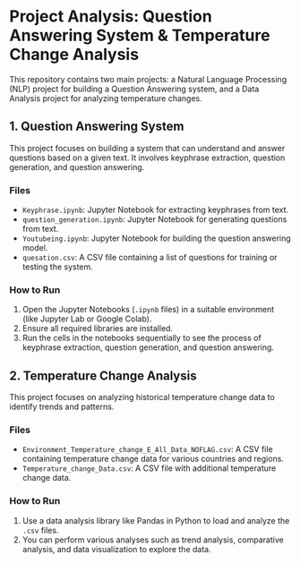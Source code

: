 # Project Analysis: Question Answering System & Temperature Change Analysis

This repository contains two main projects: a Natural Language Processing (NLP) project for building a Question Answering system, and a Data Analysis project for analyzing temperature changes.

## 1. Question Answering System

This project focuses on building a system that can understand and answer questions based on a given text. It involves keyphrase extraction, question generation, and question answering.

### Files

* `Keyphrase.ipynb`: Jupyter Notebook for extracting keyphrases from text.
* `question_generation.ipynb`: Jupyter Notebook for generating questions from text.
* `Youtubeing.ipynb`: Jupyter Notebook for building the question answering model.
* `quesation.csv`: A CSV file containing a list of questions for training or testing the system.

### How to Run

1.  Open the Jupyter Notebooks (`.ipynb` files) in a suitable environment (like Jupyter Lab or Google Colab).
2.  Ensure all required libraries are installed.
3.  Run the cells in the notebooks sequentially to see the process of keyphrase extraction, question generation, and question answering.

## 2. Temperature Change Analysis

This project focuses on analyzing historical temperature change data to identify trends and patterns.

### Files

* `Environment_Temperature_change_E_All_Data_NOFLAG.csv`: A CSV file containing temperature change data for various countries and regions.
* `Temperature_change_Data.csv`: A CSV file with additional temperature change data.

### How to Run

1.  Use a data analysis library like Pandas in Python to load and analyze the `.csv` files.
2.  You can perform various analyses such as trend analysis, comparative analysis, and data visualization to explore the data.
